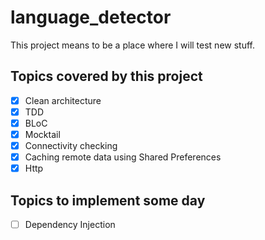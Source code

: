 # language_detector

This project means to be a place where I will test new stuff.

## Topics covered by this project
 - [X] Clean architecture
 - [X] TDD
 - [X] BLoC
 - [X] Mocktail
 - [X] Connectivity checking
 - [X] Caching remote data using Shared Preferences
 - [X] Http
 
## Topics to implement some day
 - [ ] Dependency Injection
